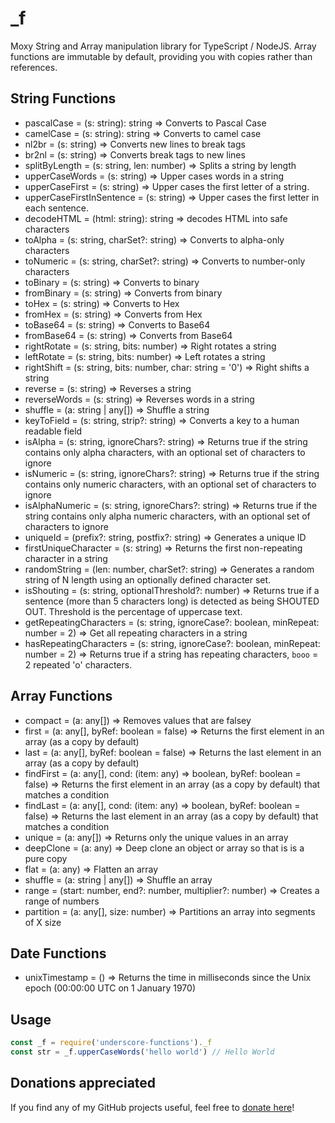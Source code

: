 # _f
Moxy String and Array manipulation library for TypeScript / NodeJS. Array functions are immutable by default, providing you with copies rather than references.

## String Functions
* pascalCase = (s: string): string => Converts to Pascal Case
* camelCase = (s: string): string => Converts to camel case
* nl2br = (s: string) => Converts new lines to break tags
* br2nl = (s: string) => Converts break tags to new lines
* splitByLength = (s: string, len: number) => Splits a string by length
* upperCaseWords = (s: string) => Upper cases words in a string
* upperCaseFirst = (s: string) => Upper cases the first letter of a string.
* upperCaseFirstInSentence = (s: string) => Upper cases the first letter in each sentence.
* decodeHTML = (html: string): string => decodes HTML into safe characters
* toAlpha = (s: string, charSet?: string) => Converts to alpha-only characters
* toNumeric = (s: string, charSet?: string) => Converts to number-only characters
* toBinary = (s: string) => Converts to binary
* fromBinary = (s: string) => Converts from binary
* toHex = (s: string) => Converts to Hex
* fromHex = (s: string) => Converts from Hex
* toBase64 = (s: string) => Converts to Base64
* fromBase64 = (s: string) => Converts from Base64
* rightRotate = (s: string, bits: number) => Right rotates a string
* leftRotate = (s: string, bits: number) => Left rotates a string
* rightShift = (s: string, bits: number, char: string = '0') => Right shifts a string
* reverse = (s: string) => Reverses a string
* reverseWords = (s: string) => Reverses words in a string
* shuffle = (a: string | any[]) => Shuffle a string
* keyToField = (s: string, strip?: string) => Converts a key to a human readable field
* isAlpha = (s: string, ignoreChars?: string) => Returns true if the string contains only alpha characters, with an optional set of characters to ignore
* isNumeric = (s: string, ignoreChars?: string) => Returns true if the string contains only numeric characters, with an optional set of characters to ignore
* isAlphaNumeric = (s: string, ignoreChars?: string) =>  Returns true if the string contains only alpha numeric characters, with an optional set of characters to ignore
* uniqueId = (prefix?: string, postfix?: string) => Generates a unique ID
* firstUniqueCharacter = (s: string) => Returns the first non-repeating character in a string
* randomString = (len: number, charSet?: string) => Generates a random string of N length using an optionally defined character set.
* isShouting = (s: string, optionalThreshold?: number) => Returns true if a sentence (more than 5 characters long) is detected as being SHOUTED OUT. Threshold is the percentage of uppercase text.
* getRepeatingCharacters = (s: string, ignoreCase?: boolean, minRepeat: number = 2) => Get all repeating characters in a string
* hasRepeatingCharacters = (s: string, ignoreCase?: boolean, minRepeat: number = 2) => Returns true if a string has repeating characters, `booo` = 2 repeated 'o' characters.

## Array Functions
* compact = (a: any[]) => Removes values that are falsey
* first = (a: any[], byRef: boolean = false) => Returns the first element in an array (as a copy by default)
* last = (a: any[], byRef: boolean = false) => Returns the last element in an array (as a copy by default)
* findFirst = (a: any[], cond: (item: any) => boolean, byRef: boolean = false) => Returns the first element in an array (as a copy by default) that matches a condition
* findLast = (a: any[], cond: (item: any) => boolean, byRef: boolean = false) => Returns the last element in an array (as a copy by default) that matches a condition
* unique = (a: any[]) => Returns only the unique values in an array
* deepClone = (a: any) => Deep clone an object or array so that is is a pure copy
* flat = (a: any) => Flatten an array
* shuffle = (a: string | any[]) => Shuffle an array
* range = (start: number, end?: number, multiplier?: number) => Creates a range of numbers
* partition = (a: any[], size: number) => Partitions an array into segments of X size

## Date Functions
* unixTimestamp = () => Returns the time in milliseconds since the Unix epoch (00:00:00 UTC on 1 January 1970)

## Usage
```typescript
const _f = require('underscore-functions')._f
const str = _f.upperCaseWords('hello world') // Hello World
```

## Donations appreciated
If you find any of my GitHub projects useful, feel free to [donate here](https://www.paypal.com/cgi-bin/webscr?cmd=_s-xclick&hosted_button_id=EUDNKJR7GS3UQ&source=url)!
